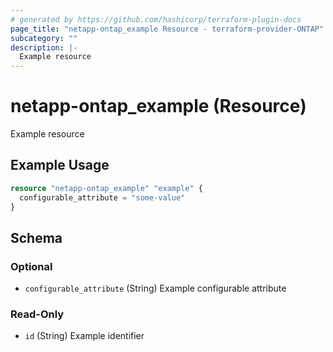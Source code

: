 ```yaml
---
# generated by https://github.com/hashicorp/terraform-plugin-docs
page_title: "netapp-ontap_example Resource - terraform-provider-ONTAP"
subcategory: ""
description: |-
  Example resource
---
```


# netapp-ontap_example (Resource)

Example resource

## Example Usage

```terraform
resource "netapp-ontap_example" "example" {
  configurable_attribute = "some-value"
}
```

<!-- schema generated by tfplugindocs -->
## Schema

### Optional

- `configurable_attribute` (String) Example configurable attribute

### Read-Only

- `id` (String) Example identifier


